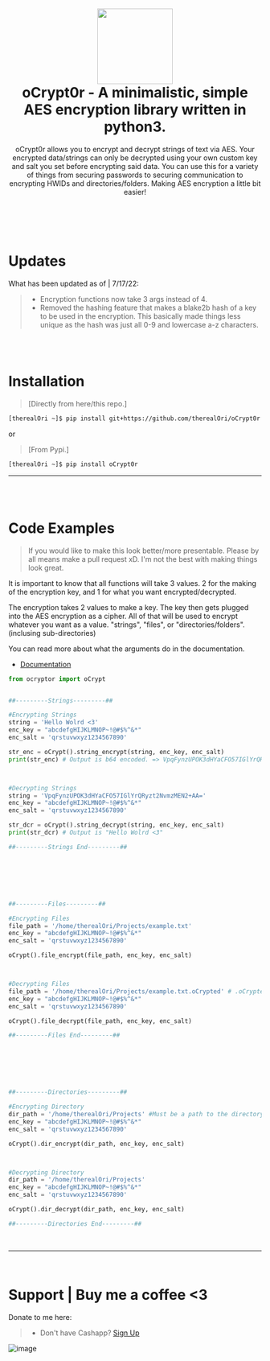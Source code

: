<h1 align="center">
	<img src="https://cdn.discordapp.com/attachments/946797907846258799/946798556629585950/unknown.png" width="150px"><br>
    oCrypt0r - A minimalistic, simple AES encryption library written in python3.
</h1>
<p align="center">
    oCrypt0r allows you to encrypt and decrypt strings of text via AES. Your encrypted data/strings can only be decrypted using your own custom key and salt you set before encrypting said data. You can use this for a variety of things from securing passwords to securing communication to encrypting HWIDs and directories/folders. Making AES encryption a little bit easier!
</p>

<h1></h1>

<br />
<br />

# Updates
What has been updated as of | 7/17/22:

> - Encryption functions now take 3 args instead of 4.
> - Removed the hashing feature that makes a blake2b hash of a key to be used in the encryption. This basically made things less unique as the hash was just all 0-9 and lowercase a-z characters.

<br />
<br />

# Installation
 > [Directly from here/this repo.]
```bash
[therealOri ~]$ pip install git+https://github.com/therealOri/oCrypt0r
```

or

> [From Pypi.]
```bash
[therealOri ~]$ pip install oCrypt0r
```
__ __

<br />
<br />

# Code Examples
> If you would like to make this look better/more presentable. Please by all means make a pull request xD. I'm not the best with making things look great.

It is important to know that all functions will take 3 values. 2 for the making of the encryption key, and 1 for what you want encrypted/decrypted.

The encryption takes 2 values to make a key. The key then gets plugged into the AES encryption as a cipher. All of that will be used to encrypt whatever you want as a value. "strings", "files", or "directories/folders". (inclusing sub-directories)

You can read more about what the arguments do in the documentation.

- [Documentation](https://github.com/therealOri/oCrypt0r/blob/main/DOCUMENTATION.md)
```python
from ocryptor import oCrypt


##---------Strings---------##

#Encrypting Strings
string = 'Hello Wolrd <3'
enc_key = "abcdefgHIJKLMNOP~!@#$%^&*"
enc_salt = 'qrstuvwxyz1234567890'

str_enc = oCrypt().string_encrypt(string, enc_key, enc_salt)
print(str_enc) # Output is b64 encoded. => VpqFynzUPOK3dHYaCFO57IGlYrQRyzt2NvmzMEN2+AA=



#Decrypting Strings
string = 'VpqFynzUPOK3dHYaCFO57IGlYrQRyzt2NvmzMEN2+AA='
enc_key = "abcdefgHIJKLMNOP~!@#$%^&*"
enc_salt = 'qrstuvwxyz1234567890'

str_dcr = oCrypt().string_decrypt(string, enc_key, enc_salt)
print(str_dcr) # Output is "Hello Wolrd <3"

##---------Strings End---------##







##---------Files---------##

#Encrypting Files
file_path = '/home/therealOri/Projects/example.txt'
enc_key = "abcdefgHIJKLMNOP~!@#$%^&*"
enc_salt = 'qrstuvwxyz1234567890'

oCrypt().file_encrypt(file_path, enc_key, enc_salt)



#Decrypting Files
file_path = '/home/therealOri/Projects/example.txt.oCrypted' # .oCrypted is what is used to let you know that the file is encrypted.
enc_key = "abcdefgHIJKLMNOP~!@#$%^&*"
enc_salt = 'qrstuvwxyz1234567890'

oCrypt().file_decrypt(file_path, enc_key, enc_salt)

##---------Files End---------##







##---------Directories---------##

#Encrypting Directory
dir_path = '/home/therealOri/Projects' #Must be a path to the directory you want to encrypt.
enc_key = "abcdefgHIJKLMNOP~!@#$%^&*"
enc_salt = 'qrstuvwxyz1234567890'

oCrypt().dir_encrypt(dir_path, enc_key, enc_salt)



#Decrypting Directory
dir_path = '/home/therealOri/Projects'
enc_key = "abcdefgHIJKLMNOP~!@#$%^&*"
enc_salt = 'qrstuvwxyz1234567890'

oCrypt().dir_decrypt(dir_path, enc_key, enc_salt)

##---------Directories End---------##
```

<br />

__ __

<br />

# Support  |  Buy me a coffee <3
Donate to me here:
> - Don't have Cashapp? [Sign Up](https://cash.app/app/TKWGCRT)

![image](https://user-images.githubusercontent.com/45724082/158000721-33c00c3e-68bb-4ee3-a2ae-aefa549cfb33.png)

